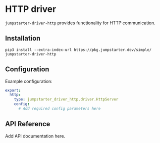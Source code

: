 # HTTP driver

`jumpstarter-driver-http` provides functionality for HTTP communication.

## Installation

```shell
pip3 install --extra-index-url https://pkg.jumpstarter.dev/simple/ jumpstarter-driver-http
```

## Configuration

Example configuration:

```yaml
export:
  http:
    type: jumpstarter_driver_http.driver.HttpServer
    config:
      # Add required config parameters here
```

## API Reference

Add API documentation here.
